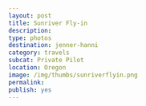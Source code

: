 ```yaml
---
layout: post
title: Sunriver Fly-in
description: 
type: photos
destination: jenner-hanni
category: travels
subcat: Private Pilot
location: Oregon 
image: /img/thumbs/sunriverflyin.png
permalink: 
publish: yes
---
```


<p><a href="https://jenner.smugmug.com/photos/i-bMTrwGH/0/M/i-bMTrwGH-M.jpg">
<img src="https://jenner.smugmug.com/photos/i-bMTrwGH/0/M/i-bMTrwGH-M.jpg" alt=""></a></p>

<p><a href="https://jenner.smugmug.com/photos/i-kmwh2r2/0/M/i-kmwh2r2-M.jpg">
<img src="https://jenner.smugmug.com/photos/i-kmwh2r2/0/M/i-kmwh2r2-M.jpg" alt=""></a></p>

<p><a href="https://jenner.smugmug.com/photos/i-4tqQ3qz/0/M/i-4tqQ3qz-M.jpg">
<img src="https://jenner.smugmug.com/photos/i-4tqQ3qz/0/M/i-4tqQ3qz-M.jpg" alt=""></a></p>

<p><a href="https://jenner.smugmug.com/photos/i-JQZJW2H/0/M/i-JQZJW2H-M.jpg">
<img src="https://jenner.smugmug.com/photos/i-JQZJW2H/0/M/i-JQZJW2H-M.jpg" alt=""></a></p>

<p><a href="https://jenner.smugmug.com/photos/i-MMDnqDn/0/M/i-MMDnqDn-M.jpg">
<img src="https://jenner.smugmug.com/photos/i-MMDnqDn/0/M/i-MMDnqDn-M.jpg" alt=""></a></p>

<p><a href="https://jenner.smugmug.com/photos/i-mBJxjBq/0/M/i-mBJxjBq-M.jpg">
<img src="https://jenner.smugmug.com/photos/i-mBJxjBq/0/M/i-mBJxjBq-M.jpg" alt=""></a></p>

<p><a href="https://jenner.smugmug.com/photos/i-GfbxHrt/0/M/i-GfbxHrt-M.jpg">
<img src="https://jenner.smugmug.com/photos/i-GfbxHrt/0/M/i-GfbxHrt-M.jpg" alt=""></a></p>

<p><a href="https://jenner.smugmug.com/photos/i-c4NfbpT/0/M/i-c4NfbpT-M.jpg">
<img src="https://jenner.smugmug.com/photos/i-c4NfbpT/0/M/i-c4NfbpT-M.jpg" alt=""></a></p>

<p><a href="https://jenner.smugmug.com/photos/i-pZx7kHh/0/M/i-pZx7kHh-M.jpg">
<img src="https://jenner.smugmug.com/photos/i-pZx7kHh/0/M/i-pZx7kHh-M.jpg" alt=""></a></p>

<p><a href="https://jenner.smugmug.com/photos/i-g2GKnCG/0/M/i-g2GKnCG-M.jpg">
<img src="https://jenner.smugmug.com/photos/i-g2GKnCG/0/M/i-g2GKnCG-M.jpg" alt=""></a></p>

<p><a href="https://jenner.smugmug.com/photos/i-T8B3d48/0/M/i-T8B3d48-M.jpg">
<img src="https://jenner.smugmug.com/photos/i-T8B3d48/0/M/i-T8B3d48-M.jpg" alt=""></a></p>

<p><a href="https://jenner.smugmug.com/photos/i-4JxxScC/0/M/i-4JxxScC-M.jpg">
<img src="https://jenner.smugmug.com/photos/i-4JxxScC/0/M/i-4JxxScC-M.jpg" alt=""></a></p>

<p><a href="https://jenner.smugmug.com/photos/i-jzf4vBR/0/M/i-jzf4vBR-M.jpg">
<img src="https://jenner.smugmug.com/photos/i-jzf4vBR/0/M/i-jzf4vBR-M.jpg" alt=""></a></p>


